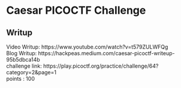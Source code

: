 <h1><b>Caesar</b> PICOCTF Challenge</h1>
<h2>Writup</h2>
Video Writup: https://www.youtube.com/watch?v=t579ZULWFQg <br>
Blog Writup: https://hackpeas.medium.com/caesar-picoctf-writeup-95b5dbca14b <br>
challenge link: https://play.picoctf.org/practice/challenge/64?category=2&page=1<br>
points : 100

